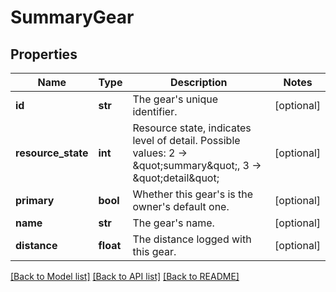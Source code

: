 # SummaryGear

## Properties
Name | Type | Description | Notes
------------ | ------------- | ------------- | -------------
**id** | **str** | The gear&#39;s unique identifier. | [optional] 
**resource_state** | **int** | Resource state, indicates level of detail. Possible values: 2 -&gt; \&quot;summary\&quot;, 3 -&gt; \&quot;detail\&quot; | [optional] 
**primary** | **bool** | Whether this gear&#39;s is the owner&#39;s default one. | [optional] 
**name** | **str** | The gear&#39;s name. | [optional] 
**distance** | **float** | The distance logged with this gear. | [optional] 

[[Back to Model list]](../README.md#documentation-for-models) [[Back to API list]](../README.md#documentation-for-api-endpoints) [[Back to README]](../README.md)


